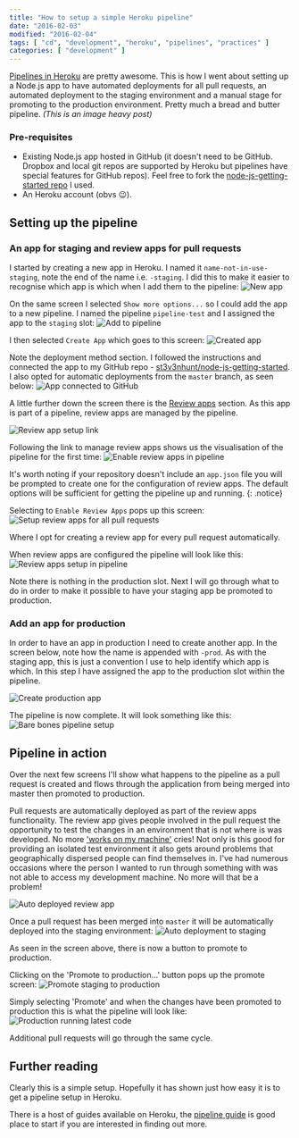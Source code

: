 ```yaml
---
title: "How to setup a simple Heroku pipeline"
date: "2016-02-03"
modified: "2016-02-04"
tags: [ "cd", "development", "heroku", "pipelines", "practices" ]
categories: [ "development" ]
---
```


[Pipelines in Heroku](https://devcenter.heroku.com/articles/pipelines) are
pretty awesome. This is how I went about setting up a Node.js app to have
automated deployments for all pull requests, an automated deployment to the
staging environment and a manual stage for promoting to the production
environment. Pretty much a bread and butter pipeline.
_(This is an image heavy post)_

### Pre-requisites

* Existing Node.js app hosted in GitHub (it doesn't need to be GitHub. Dropbox
  and local git repos are supported by Heroku but pipelines have special
  features for GitHub repos). Feel free to fork the
  [node-js-getting-started repo](https://github.com/st3v3nhunt/node-js-getting-started)
  I used.
* An Heroku account (obvs 😉).

## Setting up the pipeline

### An app for staging and review apps for pull requests

I started by creating a new app in Heroku. I named it
`name-not-in-use-staging`, note the end of the name i.e. `-staging`. I did this
to make it easier to recognise which app is which when I add them to the
pipeline:
![New app](/images/pipelines/create-new-app.png)

On the same screen I selected `Show more options...` so I could add the app to
a new pipeline. I named the pipeline `pipeline-test` and I assigned the app to
the `staging` slot:
![Add to pipeline](/images/pipelines/create-new-app-add-to-pipeline.png)

I then selected `Create App` which goes to this screen:
![Created app](/images/pipelines/app-created-and-added-to-pipeline.png)

Note the deployment method section. I followed the instructions and connected
the app to my GitHub repo -
[st3v3nhunt/node-js-getting-started](https://github.com/st3v3nhunt/node-js-getting-started).
I also opted for automatic deployments from the `master` branch, as seen below:
![App connected to GitHub](/images/pipelines/connect-to-github-and-setup-auto-deployments.png)

A little further down the screen there is the
[Review apps](https://devcenter.heroku.com/articles/github-integration-review-apps)
section. As this app is part of a pipeline, review apps are managed by the
pipeline.

![Review app setup link](/images/pipelines/begin-review-app-setup.png)

Following the link to manage review apps shows us the visualisation of the
pipeline for the first time:
![Enable review apps in pipeline](/images/pipelines/enable-review-apps.png)

It's worth noting if your repository doesn't include an `app.json` file you
will be prompted to create one for the configuration of review apps. The
default options will be sufficient for getting the pipeline up and running.
{: .notice}

Selecting to `Enable Review Apps` pops up this screen:
![Setup review apps for all pull requests](/images/pipelines/set-review-apps-auto-deploy.png)

Where I opt for creating a review app for every pull request automatically.

When review apps are configured the pipeline will look like this:
![Review apps setup in pipeline](/images/pipelines/pipeline-with-review-apps.png)

Note there is nothing in the production slot. Next I will go through what to do
in order to make it possible to have your staging app be promoted to
production.

### Add an app for production

In order to have an app in production I need to create another app. In the
screen below, note how the name is appended with `-prod`. As with the staging
app, this is just a convention I use to help identify which app is which. In
this step I have assigned the app to the production slot within the pipeline.

![Create production app](/images/pipelines/create-second-app-add-to-pipeline-prod.png)

The pipeline is now complete. It will look something like this:
![Bare bones pipeline setup](/images/pipelines/bare-bones-pipeline-no-deployments.png)

## Pipeline in action

Over the next few screens I'll show what happens to the pipeline as a pull
request is created and flows through the application from being merged into
master then promoted to production.

Pull requests are automatically deployed as part of the review apps
functionality. The review app gives people involved in the pull request the
opportunity to test the changes in an environment that is not where is was
developed. No more
['works on my machine'](http://blog.codinghorror.com/the-works-on-my-machine-certification-program/)
cries!
Not only is this good for providing an isolated test environment it also gets
around problems that geographically dispersed people can find themselves in.
I've had numerous occasions where the person I wanted to run through something
with was not able to access my development machine. No more will that be a
problem!

![Auto deployed review app](/images/pipelines/review-app-for-pull-request.png)

Once a pull request has been merged into `master` it will be automatically
deployed into the staging environment:
![Auto deployment to staging](/images/pipelines/merged-pr-auto-deployed-to-staging.png)

As seen in the screen above, there is now a button to promote to production.

Clicking on the 'Promote to production...' button pops up the promote screen:
![Promote staging to production](/images/pipelines/promote-staging-to-production.png)

Simply selecting 'Promote' and when the changes have been promoted to
production this is what the pipeline will look like:
![Production running latest code](/images/pipelines/promoted-to-production-app.png)

Additional pull requests will go through the same cycle.

## Further reading

Clearly this is a simple setup. Hopefully it has shown just how easy it is to
get a pipeline setup in Heroku.

There is a host of guides available on Heroku, the
[pipeline guide](https://devcenter.heroku.com/articles/pipelines) is good place
to start if you are interested in finding out more.
